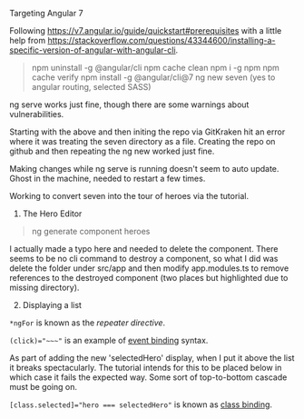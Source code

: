 Targeting Angular 7

Following https://v7.angular.io/guide/quickstart#prerequisites with a little help from https://stackoverflow.com/questions/43344600/installing-a-specific-version-of-angular-with-angular-cli.

> npm uninstall -g @angular/cli
> npm cache clean
> npm i -g npm
> npm cache verify
> npm install -g @angular/cli@7
> ng new seven 
(yes to angular routing, selected SASS)

ng serve works just fine, though there are some warnings about vulnerabilities. 

Starting with the above and then initing the repo via GitKraken hit an error where it was treating the seven directory as a file. Creating the repo on github and then repeating the ng new worked just fine.

Making changes while ng serve is running doesn't seem to auto update. Ghost in the machine, needed to restart a few times.

Working to convert seven into the tour of heroes via the tutorial. 

1. The Hero Editor

>ng generate component heroes

I actually made a typo here and needed to delete the component. There seems to be no cli command to destroy a component, so what I did was delete the folder under src/app and then modify app.modules.ts to remove references to the destroyed component (two places but highlighted due to missing directory).

2. Displaying a list

`*ngFor` is known as the *repeater directive*.

`(click)="~~~"` is an example of [event binding](https://v7.angular.io/guide/template-syntax#event-binding) syntax.

As part of adding the new 'selectedHero' display, when I put it above the list it breaks spectacularly. The tutorial intends for this to be placed below in which case it fails the expected way. Some sort of top-to-bottom cascade must be going on.

`[class.selected]="hero === selectedHero"` is known as [class binding](https://v7.angular.io/guide/template-syntax#class-binding).